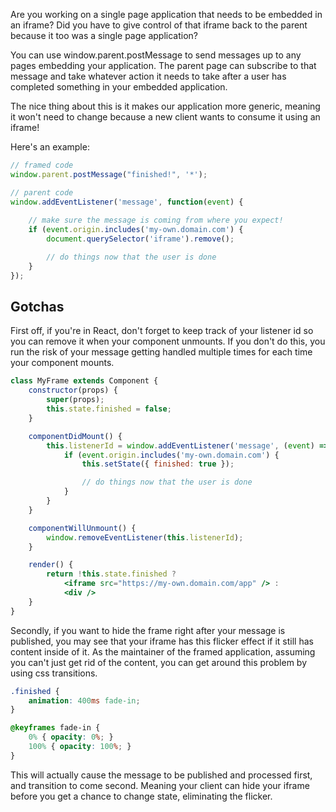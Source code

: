 Are you working on a single page application that needs to be embedded in an iframe?  Did you have to give control of that iframe back to the parent because it too was a single page application?

You can use window.parent.postMessage to send messages up to any pages embedding your application.  The parent page can subscribe to that message and take whatever action it needs to take after a user has completed something in your embedded application.

The nice thing about this is it makes our application more generic, meaning it won't need to change because a new client wants to consume it using an iframe!

Here's an example:

```js
// framed code
window.parent.postMessage("finished!", '*');

// parent code
window.addEventListener('message', function(event) {
    
    // make sure the message is coming from where you expect!
    if (event.origin.includes('my-own.domain.com') {
        document.querySelector('iframe').remove();

        // do things now that the user is done
    }
});
```

## Gotchas

First off, if you're in React, don't forget to keep track of your listener id so you can remove it when your component unmounts.  If you don't do this, you run the risk of your message getting handled multiple times for each time your component mounts.

```jsx
class MyFrame extends Component {
    constructor(props) {
        super(props);
        this.state.finished = false;
    }

    componentDidMount() {
        this.listenerId = window.addEventListener('message', (event) => {
            if (event.origin.includes('my-own.domain.com') {
                this.setState({ finished: true });

                // do things now that the user is done
            }
        }
    }

    componentWillUnmount() {
        window.removeEventListener(this.listenerId);
    }

    render() {
        return !this.state.finished ?
            <iframe src="https://my-own.domain.com/app" /> :
            <div />
    }
}
```

Secondly, if you want to hide the frame right after your message is published, you may see that your iframe has this flicker effect if it still has content inside of it.  As the maintainer of the framed application, assuming you can't just get rid of the content, you can get around this problem by using css transitions.

```css
.finished {
    animation: 400ms fade-in;
}

@keyframes fade-in {
    0% { opacity: 0%; }
    100% { opacity: 100%; }
}
```

This will actually cause the message to be published and processed first, and transition to come second.  Meaning your client can hide your iframe before you get a chance to change state, eliminating the flicker.